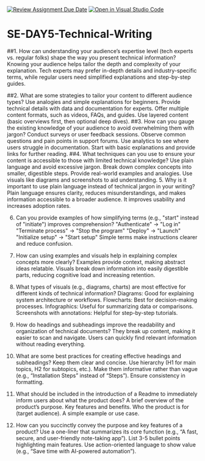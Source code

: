[![Review Assignment Due Date](https://classroom.github.com/assets/deadline-readme-button-22041afd0340ce965d47ae6ef1cefeee28c7c493a6346c4f15d667ab976d596c.svg)](https://classroom.github.com/a/zsAR-pyY)
[![Open in Visual Studio Code](https://classroom.github.com/assets/open-in-vscode-2e0aaae1b6195c2367325f4f02e2d04e9abb55f0b24a779b69b11b9e10269abc.svg)](https://classroom.github.com/online_ide?assignment_repo_id=18465871&assignment_repo_type=AssignmentRepo)
# SE-DAY5-Technical-Writing
##1. How can understanding your audience’s expertise level (tech experts vs. regular folks) shape the way you present technical information?
Knowing your audience helps tailor the depth and complexity of your explanation. Tech experts may prefer in-depth details and industry-specific terms, while regular users need simplified explanations and step-by-step guides.

##2. What are some strategies to tailor your content to different audience types?
Use analogies and simple explanations for beginners.
Provide technical details with data and documentation for experts.
Offer multiple content formats, such as videos, FAQs, and guides.
Use layered content (basic overviews first, then optional deep dives).
##3. How can you gauge the existing knowledge of your audience to avoid overwhelming them with jargon?
Conduct surveys or user feedback sessions.
Observe common questions and pain points in support forums.
Use analytics to see where users struggle in documentation.
Start with basic explanations and provide links for further reading.
##4. What techniques can you use to ensure your content is accessible to those with limited technical knowledge?
Use plain language and avoid excessive jargon.
Break down complex concepts into smaller, digestible steps.
Provide real-world examples and analogies.
Use visuals like diagrams and screenshots to aid understanding.
5. Why is it important to use plain language instead of technical jargon in your writing?
Plain language ensures clarity, reduces misunderstandings, and makes information accessible to a broader audience. It improves usability and increases adoption rates.

6. Can you provide examples of how simplifying terms (e.g., "start" instead of "initiate") improves comprehension?
"Authenticate" → "Log in"
"Terminate process" → "Stop the program"
"Deploy" → "Launch"
"Initialize setup" → "Start setup"
Simple terms make instructions clearer and reduce confusion.
7. How can using examples and visuals help in explaining complex concepts more clearly?
Examples provide context, making abstract ideas relatable. Visuals break down information into easily digestible parts, reducing cognitive load and increasing retention.

8. What types of visuals (e.g., diagrams, charts) are most effective for different kinds of technical information?
Diagrams: Good for explaining system architecture or workflows.
Flowcharts: Best for decision-making processes.
Infographics: Useful for summarizing data or comparisons.
Screenshots with annotations: Helpful for step-by-step tutorials.
9. How do headings and subheadings improve the readability and organization of technical documents?
They break up content, making it easier to scan and navigate. Users can quickly find relevant information without reading everything.

10. What are some best practices for creating effective headings and subheadings?
Keep them clear and concise.
Use hierarchy (H1 for main topics, H2 for subtopics, etc.).
Make them informative rather than vague (e.g., “Installation Steps” instead of “Steps”).
Ensure consistency in formatting.
11. What should be included in the introduction of a Readme to immediately inform users about what the product does?
A brief overview of the product’s purpose.
Key features and benefits.
Who the product is for (target audience).
A simple example or use case.
12. How can you succinctly convey the purpose and key features of a product?
Use a one-liner that summarizes its core function (e.g., “A fast, secure, and user-friendly note-taking app”).
List 3-5 bullet points highlighting main features.
Use action-oriented language to show value (e.g., “Save time with AI-powered automation”).
